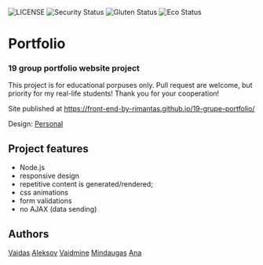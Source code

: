 ![LICENSE](https://img.shields.io/badge/license-MIT-blue.svg?style=flat-square)
![Security Status](https://img.shields.io/security-headers?label=Security&url=https%3A%2F%2Fgithub.com&style=flat-square)
![Gluten Status](https://img.shields.io/badge/Gluten-Free-green.svg)
![Eco Status](https://img.shields.io/badge/ECO-Friendly-green.svg)


# Portfolio
### 19 group portfolio website project

This project is for educational porpuses only. Pull request are welcome, but priority for my real-life students! Thank you for your cooperation!

Site published at https://front-end-by-rimantas.github.io/19-grupe-portfolio/

Design: [Personal](https://preview.colorlib.com/theme/personal/)


## Project features
- Node.js
- responsive design
- repetitive content is generated/rendered;
- css animations
- form validations
- no AJAX (data sending)

## Authors
[Vaidas](https://github.com/vaidas33)
[Aleksov](https://github.com/Alekslov)
[Vaidmine](https://github.com/Vaidmine)
[Mindaugas](https://github.com/mindep1)
[Ana](https://github.com/anavisnia)